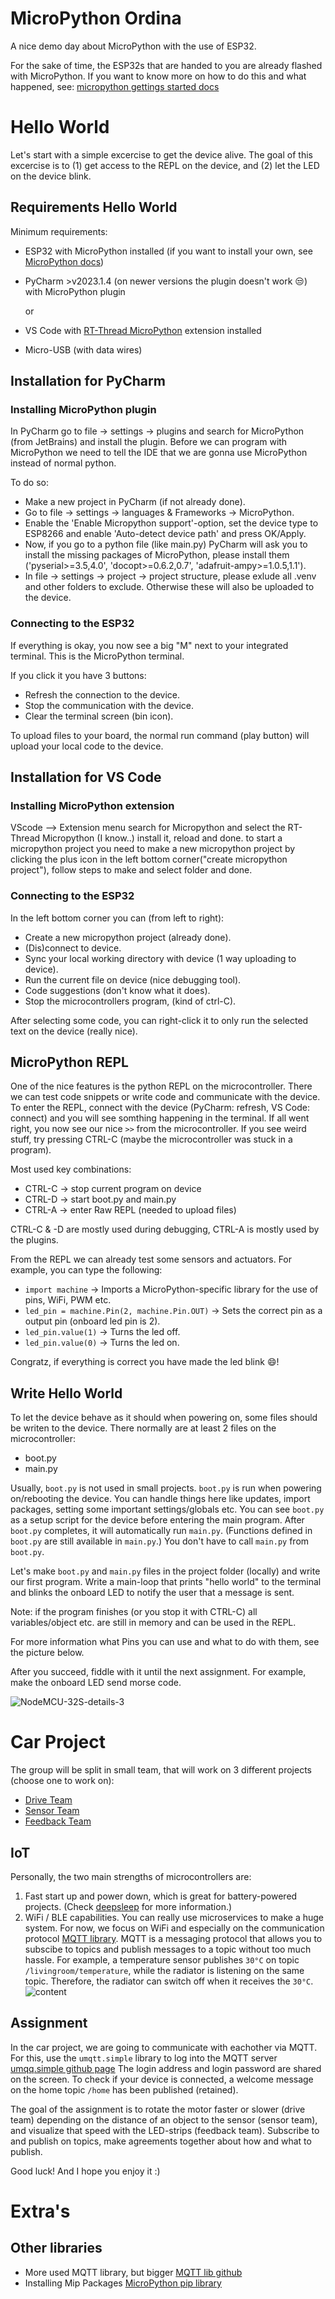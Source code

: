 # MicroPython Ordina

A nice demo day about MicroPython with the use of ESP32.

For the sake of time, the ESP32s that are handed to you are already flashed with MicroPython.
If you want to know more on how to do this and what happened, see:
[micropython gettings started docs](https://docs.micropython.org/en/latest/esp32/tutorial/intro.html#)

# Hello World

Let's start with a simple excercise to get the device alive. The goal of this excercise is to
(1) get access to the REPL on the device, and (2) let the LED on the device blink.

## Requirements Hello World

Minimum requirements:

- ESP32 with MicroPython installed (if you want to install your
  own, see [MicroPython docs](https://docs.micropython.org/en/latest/esp32/tutorial/intro.html))
- PyCharm >v2023.1.4 (on newer versions the plugin doesn't work :unamused:) with MicroPython plugin

  or

- VS Code with [RT-Thread MicroPython](https://marketplace.visualstudio.com/items?itemName=RT-Thread.rt-thread-micropython) extension installed 
- Micro-USB (with data wires)

## Installation for PyCharm

### Installing MicroPython plugin

In PyCharm go to file -> settings -> plugins and search for MicroPython (from JetBrains) and install the plugin.
Before we can program with MicroPython we need to tell the IDE that we are gonna use MicroPython instead of normal python.

To do so:

- Make a new project in PyCharm (if not already done).
- Go to file -> settings -> languages & Frameworks -> MicroPython.
- Enable the 'Enable Micropython support'-option, set the device type to ESP8266 and enable 'Auto-detect
  device path' and press OK/Apply.
- Now, if you go to a python file (like main.py) PyCharm will ask you to install the missing packages of
  MicroPython, please install them ('pyserial>=3.5,4.0', 'docopt>=0.6.2,0.7', 'adafruit-ampy>=1.0.5,1.1').
- In file -> settings -> project -> project structure, please exlude all .venv and other folders to exclude.
  Otherwise these will also be uploaded to the device.

### Connecting to the ESP32

If everything is okay, you now see a big "M" next to your integrated terminal. This is the MicroPython terminal.

If you click it you have 3 buttons:

- Refresh the connection to the device.
- Stop the communication with the device.
- Clear the terminal screen (bin icon).

To upload files to your board, the normal run command (play button) will upload your local code to the device.

## Installation for VS Code

### Installing MicroPython extension

VScode --> Extension menu search for Micropython and select the RT-Thread Micropython (I know..)
install it, reload and done.
to start a micropython project you need to make a new micropython project by clicking the plus icon in the left bottom
corner("create micropython project"), follow steps to make and select folder and done.

### Connecting to the ESP32

In the left bottom corner you can (from left to right):

- Create a new micropython project (already done).
- (Dis)connect to device.
- Sync your local working directory with device (1 way uploading to device).
- Run the current file on device (nice debugging tool).
- Code suggestions (don't know what it does).
- Stop the microcontrollers program, (kind of ctrl-C).

After selecting some code, you can right-click it to only run the selected text on the device (really nice).

## MicroPython REPL

One of the nice features is the python REPL on the microcontroller. There we can test code snippets or write code
and communicate with the device. To enter the REPL, connect with the device (PyCharm: refresh, VS Code: connect)
and you will see somthing happening in the terminal. If all went right, you now see our nice `>>` from the
microcontroller. If you see weird stuff, try pressing CTRL-C (maybe the microcontroller was stuck in a program).

Most used key combinations:

- CTRL-C -> stop current program on device
- CTRL-D -> start boot.py and main.py
- CTRL-A -> enter Raw REPL (needed to upload files)

CTRL-C & -D are mostly used during debugging, CTRL-A is mostly used by the plugins.

From the REPL we can already test some sensors and actuators. For example, you can type the following:

- `import machine` -> Imports a MicroPython-specific library for the use of pins, WiFi, PWM etc.
- `led_pin = machine.Pin(2, machine.Pin.OUT)` -> Sets the correct pin as a output pin (onboard led pin is 2).
- `led_pin.value(1)` -> Turns the led off.
- `led_pin.value(0)` -> Turns the led on.

Congratz, if everything is correct you have made the led blink :smile:!

## Write Hello World

To let the device behave as it should when powering on, some files should be writen to the device. There normally are
at least 2 files on the microcontroller:

- boot.py
- main.py

Usually, `boot.py` is not used in small projects. `boot.py` is run when powering on/rebooting the device. You can handle
things here like updates, import packages, setting some important settings/globals etc. You can see `boot.py` as a setup
script for the device before entering the main program. After `boot.py` completes, it will automatically run `main.py`.
(Functions defined in `boot.py` are still available in `main.py`.) You don't have to call `main.py` from `boot.py`.

Let's make `boot.py` and `main.py` files in the project folder (locally) and write our first program. Write a main-loop
that prints "hello world" to the terminal and blinks the onboard LED to notify the user that a message is sent.

Note: if the program finishes (or you stop it with CTRL-C) all variables/object etc. are still in memory and can be used
in the REPL.

For more information what Pins you can use and what to do with them, see the picture below.

After you succeed, fiddle with it until the next assignment. For example, make the onboard LED send morse code.

![NodeMCU-32S-details-3](https://github.com/Raytesnel/micropython_ordina/assets/66633722/1ac5c0e8-ff98-4b04-91a8-1eea7eee7402)

# Car Project

The group will be split in small team, that will work on 3 different projects (choose one to work on):

- [Drive Team](/module_drive/README.md#drive-team)
- [Sensor Team](/module_input/README.md#input-team)
- [Feedback Team](/module_feedback/README.md#feedback-team)

## IoT

Personally, the two main strengths of microcontrollers are:

1. Fast start up and power down, which is great for battery-powered projects. (Check
   [deepsleep](https://docs.micropython.org/en/latest/esp32/quickref.html#deep-sleep-mode) for more information.)
2. WiFi / BLE capabilities. You can really use microservices to make a huge system. For now, we focus on WiFi and especially
   on the communication protocol [MQTT library](https://github.com/peterhinch/micropython-mqtt). MQTT is a messaging protocol
   that allows you to subscibe to topics and publish messages to a topic without too much hassle.
   For example, a temperature sensor publishes `30°C` on topic `/livingroom/temperature`, while the radiator is listening on
   the same topic. Therefore, the radiator can switch off when it receives the `30°C`.
   ![content](https://i0.wp.com/randomnerdtutorials.com/wp-content/uploads/2018/12/MQTT-Diagram.png?w=750&quality=100&strip=all&ssl=1)

## Assignment

In the car project, we are going to communicate with eachother via MQTT. For this, use the `umqtt.simple` library to log into
the MQTT server [umqq.simple github page](https://github.com/micropython/micropython-lib/tree/master/micropython/umqtt.simple)
The login address and login password are shared on the screen. To check if your device is connected, a welcome message on the
home topic `/home` has been published (retained).

The goal of the assignment is to rotate the motor faster or slower (drive team) depending on the distance of an object to the sensor
(sensor team), and visualize that speed with the LED-strips (feedback team). Subscribe to and publish on topics, make agreements
together about how and what to publish.

Good luck! And I hope you enjoy it :)

# Extra's

## Other libraries

- More used MQTT library, but bigger [MQTT lib github](https://github.com/peterhinch/micropython-mqtt/tree/master/mqtt_as)
- Installing Mip Packages [MicroPython pip library](https://github.com/micropython/micropython-lib)
